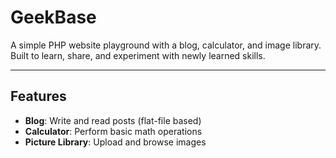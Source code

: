 # GeekBase

A simple PHP website playground with a blog, calculator, and image library. Built to learn, share, and experiment with newly learned skills.

---

## Features

- **Blog**: Write and read posts (flat-file based)
- **Calculator**: Perform basic math operations
- **Picture Library**: Upload and browse images
